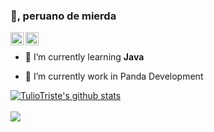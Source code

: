 ### 👋, peruano de mierda

<a href="https://twitter.com/tuliotriste">
  <img align="left" alt="TulioTriste" width="21px" src="https://raw.githubusercontent.com/anuraghazra/anuraghazra/master/assets/twitter.svg" />
</a>

<a href="https://discord.io/panda-community">
  <img align="left" alt="TulioTriste" width="21px" src="https://raw.githubusercontent.com/anuraghazra/anuraghazra/master/assets/discord-round.svg" />
</a>

<br />

- 🌱 I’m currently learning **Java**

- 🔭 I’m currently work in Panda Development
  
<a href="https://github.com/tuliotriste">
  <img align="center" src="https://github-readme-stats.anuraghazra1.vercel.app/api?username=tuliotriste&show_icons=true&include_all_commits=true&theme=vision-friendly-dark&count_private=true" alt="TulioTriste's github stats" />
</a>
  
<br />
<br />

<a href="https://github.com/TulioTriste/FullPvP">
  <!-- Change the `github-readme-stats.anuraghazra1.vercel.app` to `github-readme-stats.vercel.app`  -->
  <img align="center" src="https://github-readme-stats.anuraghazra1.vercel.app/api/pin/?username=tuliotriste&repo=FullPvP&theme=dark" />
</a>
